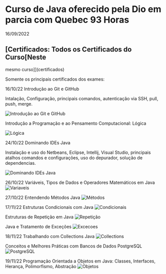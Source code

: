 # Curso de Java oferecido pela Dio em parcia com Quebec 93 Horas
16/09/2022
## [Certificados: Todos os Certificados do Curso[Neste
mesmo curso]](certificados)

Somente os principais certificados dos exames:

16/10/22 Introdução ao Git e GitHub

Intalação, Configuração, principais comandos, autenticação via SSH,
pull, push, merge.

![Introdução ao Git e GitHub](imgCertificados/20221016_git_GitHub.png)

Introdução a Programação e ao Pensamento Computacional: Lógica

![Lógica](imgCertificados/20221016_Programacao_Pensamento_Computacional.png)

24/10/22 Dominando IDEs Java

Instalação e uso do Netbeans, Eclipse, Intellij, Visual Studio, principais
atalhos comandos e configurações, uso do depurador, solução de dependencias.

![Dominando IDEs Java](imgCertificados/20221024_Dominando_IDEs_Java.png)

26/10/22
Variáveis, Tipos de Dados e Operadores Matemáticos em Java
![Variaveis](imgCertificados/20221026_Variaveis_Tipos.png)

27/10/22
Entendendo Métodos Java
![Métodos](imgCertificados/20221027_Metodos_java.png)

17/11/22
Estruturas Condicionais com Java
![Condicionais](imgCertificados/20221117_Estruturas_Condicionais_Java.png)

Estruturas de Repetição em Java
![Repetição](imgCertificados/20221117_Estruturas_Repeticao_Java.png)

Java e Tratamento de Exceções
![Excecoes](imgCertificados/20221117_Tratamento_Excecoes_java.png)

18/11/22
Trabalhando com Collections Java
![Collections](imgCertificados/20221118_Collections_Java.png)

Conceitos e Melhores Práticas com Bancos de Dados PostgreSQL
![PostgreSQL](imgCertificados/20221118_Banco_de_Dados_PostgreSQL.png)

19/11/22
Programação Orientada a Objetos em Java: Classes, Interfaces, Herança,
Polimorfismo, Abstração
![Objetos](imgCertificados/20221119_Programacao_Orientada_a_Objetos.png)

